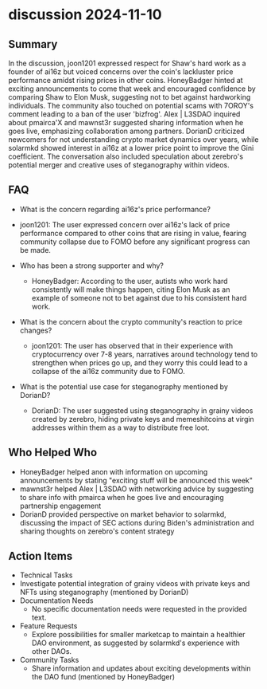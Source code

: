 # discussion 2024-11-10

## Summary
 In the discussion, joon1201 expressed respect for Shaw's hard work as a founder of ai16z but voiced concerns over the coin's lackluster price performance amidst rising prices in other coins. HoneyBadger hinted at exciting announcements to come that week and encouraged confidence by comparing Shaw to Elon Musk, suggesting not to bet against hardworking individuals. The community also touched on potential scams with 7OROY's comment leading to a ban of the user 'bizfrog'. Alex | L3SDAO inquired about pmairca'X and mawnst3r suggested sharing information when he goes live, emphasizing collaboration among partners. DorianD criticized newcomers for not understanding crypto market dynamics over years, while solarmkd showed interest in ai16z at a lower price point to improve the Gini coefficient. The conversation also included speculation about zerebro's potential merger and creative uses of steganography within videos.

## FAQ
 - What is the concern regarding ai16z's price performance?
  - joon1201: The user expressed concern over ai16z's lack of price performance compared to other coins that are rising in value, fearing community collapse due to FOMO before any significant progress can be made.

- Who has been a strong supporter and why?
  - HoneyBadger: According to the user, autists who work hard consistently will make things happen, citing Elon Musk as an example of someone not to bet against due to his consistent hard work.

- What is the concern about the crypto community's reaction to price changes?
  - joon1201: The user has observed that in their experience with cryptocurrency over 7-8 years, narratives around technology tend to strengthen when prices go up, and they worry this could lead to a collapse of the ai16z community due to FOMO.

- What is the potential use case for steganography mentioned by DorianD?
  - DorianD: The user suggested using steganography in grainy videos created by zerebro, hiding private keys and memeshitcoins at virgin addresses within them as a way to distribute free loot.

## Who Helped Who
 - HoneyBadger helped anon with information on upcoming announcements by stating "exciting stuff will be announced this week"
- mawnst3r helped Alex | L3SDAO with networking advice by suggesting to share info with pmairca when he goes live and encouraging partnership engagement
- DorianD provided perspective on market behavior to solarmkd, discussing the impact of SEC actions during Biden's administration and sharing thoughts on zerebro's content strategy

## Action Items
 - Technical Tasks
  - Investigate potential integration of grainy videos with private keys and NFTs using steganography (mentioned by DorianD)
- Documentation Needs
  - No specific documentation needs were requested in the provided text.
- Feature Requests
  - Explore possibilities for smaller marketcap to maintain a healthier DAO environment, as suggested by solarmkd's experience with other DAOs.
- Community Tasks
  - Share information and updates about exciting developments within the DAO fund (mentioned by HoneyBadger)

